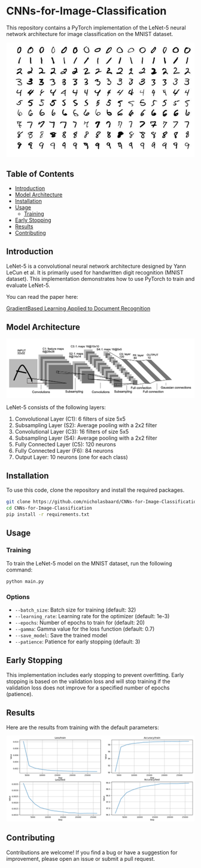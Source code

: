 # CNNs-for-Image-Classification

This repository contains a PyTorch implementation of the LeNet-5 neural network architecture for image classification on the MNIST dataset.

![MNIST](images/mnist.jpg)

## Table of Contents

- [Introduction](#introduction)
- [Model Architecture](#model-architecture)
- [Installation](#installation)
- [Usage](#usage)
  - [Training](#training)
- [Early Stopping](#early-stopping)
- [Results](#results)
- [Contributing](#contributing)

## Introduction

LeNet-5 is a convolutional neural network architecture designed by Yann LeCun et al. It is primarily used for handwritten digit recognition (MNIST dataset). This implementation demonstrates how to use PyTorch to train and evaluate LeNet-5.

You can read the paper here:

[GradientBased Learning Applied to Document Recognition](http://vision.stanford.edu/cs598_spring07/papers/Lecun98.pdf)

## Model Architecture

![LeNet-5 Architecture](images/leNet_architecture.png)

LeNet-5 consists of the following layers:

1. Convolutional Layer (C1): 6 filters of size 5x5
2. Subsampling Layer (S2): Average pooling with a 2x2 filter
3. Convolutional Layer (C3): 16 filters of size 5x5
4. Subsampling Layer (S4): Average pooling with a 2x2 filter
5. Fully Connected Layer (C5): 120 neurons
6. Fully Connected Layer (F6): 84 neurons
7. Output Layer: 10 neurons (one for each class)

## Installation

To use this code, clone the repository and install the required packages.

```bash
git clone https://github.com/nicholasbaard/CNNs-for-Image-Classification.git
cd CNNs-for-Image-Classification
pip install -r requirements.txt
```

## Usage

### Training

To train the LeNet-5 model on the MNIST dataset, run the following command:

```bash
python main.py
```

### Options

- `--batch_size`: Batch size for training (default: 32)
- `--learning_rate`: Learning rate for the optimizer (default: 1e-3)
- `--epochs`: Number of epochs to train for (default: 20)
- `--gamma`: Gamma value for the loss function (default: 0.7)
- `--save_model`: Save the trained model
- `--patience`: Patience for early stopping (default: 3)

## Early Stopping

This implementation includes early stopping to prevent overfitting. Early stopping is based on the validation loss and will stop training if the validation loss does not improve for a specified number of epochs (patience).

## Results

Here are the results from training with the default parameters:

![Results](plots/training_results.png)

## Contributing

Contributions are welcome! If you find a bug or have a suggestion for improvement, please open an issue or submit a pull request.
